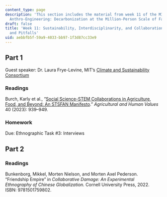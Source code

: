 ```yaml
---
content_type: page
description: 'This section includes the material from week 11 of the MIT course 21A.S01,
  Anthro-Engineering: Decarbonization at the Million-Person Scale of Fall 2023.'
draft: false
title: 'Week 11: Sustainability, Interdisciplinarity, and Collaboration: Promises
  and Pitfalls'
uid: aebbfb5f-59a9-4033-bb97-1f3d87cc33e9
---
```

## Part 1

Guest speaker: Dr. Laura Frye-Levine, MIT’s [Climate and Sustainability Consortium](https://impactclimate.mit.edu/)

### Readings

Burch, Karly et al., “[Social Science-STEM Collaborations in Agriculture, Food, and Beyond: An STSFAN Manifesto](https://link.springer.com/article/10.1007/s10460-023-10438-2#citeas).” *Agricultural and Human Values* 40 (2023): 939–949.

### Homework

Due: Ethnographic Task #3: Interviews

## Part 2

### Readings

Bunkenborg, Mikkel, Morten Nielson, and Morten Axel Pederson. “Friendship Empire” in *Collaborative Damage: An Experimental Ethnography of Chinese Globalization.* Cornell University Press, 2022. ISBN: 9781501759802.